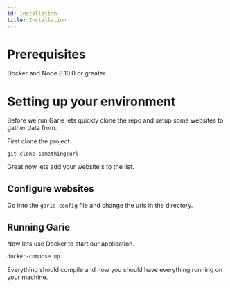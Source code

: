 ```yaml
---
id: installation
title: Installation
---
```


# Prerequisites

Docker and Node 8.10.0 or greater. 

# Setting up your environment

Before we run Garie lets quickly clone the repo and setup some websites to gather data from.

First clone the project.

```shell
git clone something:url
```

Great now lets add your website's to the list.

## Configure websites

Go into the `garie-config` file and change the urls in the directory.


## Running Garie


Now lets use Docker to start our application.

```bash
docker-compose up
```

Everything should compile and now you should have everything running on your machine. 